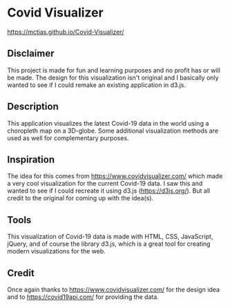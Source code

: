 # Covid Visualizer

https://mctias.github.io/Covid-Visualizer/

## Disclaimer

This project is made for fun and learning purposes and no profit has or will be made. The design for this visualization isn't original and I basically only wanted to see if I could remake an existing application in d3.js. 

## Description 

This application visualizes the latest Covid-19 data in the world using a choropleth map on a 3D-globe. Some additional visualization methods are used as well for complementary purposes. 


## Inspiration

The idea for this comes from https://www.covidvisualizer.com/ which made a very cool visualization for the current Covid-19 data. I saw this and wanted to see if I could recreate it using d3.js (https://d3js.org/).
But all credit to the original for coming up with the idea(s).

## Tools

This visualization of Covid-19 data is made with HTML, CSS, JavaScript, jQuery, and of course the library d3.js, which is a great tool for creating modern visualizations for the web. 

## Credit

Once again thanks to https://www.covidvisualizer.com/ for the design idea and to https://covid19api.com/ for providing the data. 

 